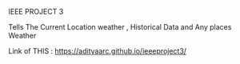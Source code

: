 IEEE PROJECT 3

Tells The Current Location weather , Historical Data and Any places Weather

Link of THIS : https://adityaarc.github.io/ieeeproject3/
